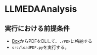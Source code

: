 # LLMEDAAnalysis
## 実行における前提条件
- [Box](https://kwansei.box.com/s/mc17755i047wte124crvg6yjty8y4fvq)からPDFをDLして、`./PDF`に格納する
- `src/loadPDF.py`を実行する。